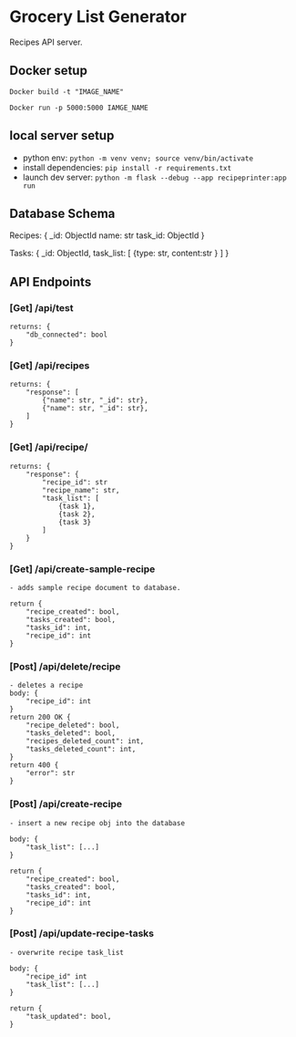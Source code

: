 # Grocery List Generator

Recipes API server.

## Docker setup

`Docker build -t "IMAGE_NAME"`

`Docker run -p 5000:5000 IAMGE_NAME`


## local server setup

- python env: `python -m venv venv; source venv/bin/activate`
- install dependencies: `pip install -r requirements.txt`
- launch dev server: `python -m flask --debug --app recipeprinter:app run`

## Database Schema

Recipes: {
    _id: ObjectId
    name: str
    task_id: ObjectId
}

Tasks: {
    _id: ObjectId,
    task_list: [
        {type: str, content:str }
    ]
}

## API Endpoints

### [Get] /api/test
    returns: {
        "db_connected": bool
    }

### [Get] /api/recipes
    returns: {
        "response": [
            {"name": str, "_id": str},
            {"name": str, "_id": str},
        ]
    }

### [Get] /api/recipe/<id>
    returns: { 
        "response": {
            "recipe_id": str
            "recipe_name": str,
            "task_list": [
                {task 1},
                {task 2},
                {task 3}
            ]
        }
    }

### [Get] /api/create-sample-recipe
    - adds sample recipe document to database. 

    return {
        "recipe_created": bool,
        "tasks_created": bool,
        "tasks_id": int,
        "recipe_id": int
    }

### [Post] /api/delete/recipe
    - deletes a recipe
    body: {
        "recipe_id": int
    }
    return 200 OK {
        "recipe_deleted": bool,
        "tasks_deleted": bool,
        "recipes_deleted_count": int,
        "tasks_deleted_count": int,
    }
    return 400 {
        "error": str
    }


### [Post] /api/create-recipe
    - insert a new recipe obj into the database

    body: { 
        "task_list": [...]
    }

    return { 
        "recipe_created": bool,
        "tasks_created": bool,
        "tasks_id": int,
        "recipe_id": int
    }

### [Post] /api/update-recipe-tasks
    - overwrite recipe task_list

    body: { 
        "recipe_id" int
        "task_list": [...]
    }

    return { 
        "task_updated": bool,
    }
